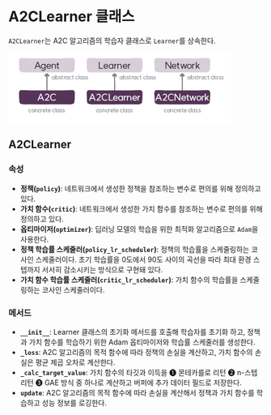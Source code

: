 # A2CLearner 클래스
`A2CLearner`는 A2C 알고리즘의 학습자 클래스로 `Learner`를 상속한다.

![A2C 알고리즘의 에이전트, 학습자, 네트워크 클래스](img/class_diagram.png)


## A2CLearner
### 속성
* **정책(`policy`)**: 네트워크에서 생성한 정책을 참조하는 변수로 편의를 위해 정의하고 있다.
* **가치 함수(`critic`)**: 네트워크에서 생성한 가치 함수를 참조하는 변수로 편의를 위해 정의하고 있다.
* **옵티마이저(`optimizer`)**: 딥러닝 모델의 학습을 위한 최적화 알고리즘으로 `Adam`을 사용한다.
* **정책 학습률 스케줄러(`policy_lr_scheduler`)**: 정책의 학습률을 스케줄링하는 코사인 스케줄러이다. 초기 학습률을 0도에서 90도 사이의 곡선을 따라 최대 환경 스텝까지 서서히 감소시키는 방식으로 구현돼 있다.
* **가치 함수 학습률 스케줄러(`critic_lr_scheduler`)**: 가치 함수의 학습률을 스케줄링하는 코사인 스케줄러이다.

### 메서드
* **`__init__`**: Learner 클래스의 초기화 메서드를 호출해 학습자를 초기화 하고, 정책과 가치 함수를 학습하기 위한 Adam 옵티마이저와 학습률 스케줄러를 생성한다.
* **`_loss`**: A2C 알고리즘의 목적 함수에 따라 정책의 손실을 계산하고, 가치 함수의 손실은 평균 제곱 오차로 계산한다.
* **`_calc_target_value`**: 가치 함수의 타깃과 이득을 ➊ 몬테카를로 리턴 ➋ n-스텝 리턴 ➌ GAE 방식 중 하나로 계산하고 버퍼에 추가 데이터 필드로 저장한다.
* **`update`**: A2C 알고리즘의 목적 함수에 따라 손실을 계산해서 정책과 가치 함수를 학습하고 성능 정보를 로깅한다.